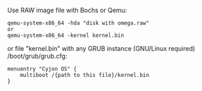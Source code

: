 Use RAW image file with Bochs or Qemu:

	qemu-system-x86_64 -hda "disk with omega.raw"
	or
	qemu-system-x86_64 -kernel kernel.bin

or file "kernel.bin" with any GRUB instance (GNU/Linux required) /boot/grub/grub.cfg:

	menuentry "Cyjon OS" {
		multiboot /{path to this file}/kernel.bin
	}
